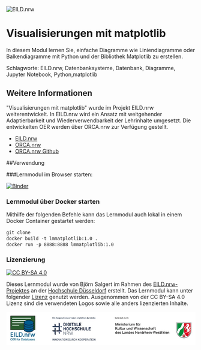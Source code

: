 ![EILD.nrw](https://github.com/orca-nrw/plsql-trainer/raw/main/app/src/img/Logo-mitSchrift-v2.png)

# Visualisierungen mit matplotlib
In diesem Modul lernen Sie, einfache Diagramme wie Liniendiagramme oder Balkendiagramme mit Python und der Bibliothek Matplotlib zu erstellen.

Schlagworte: EILD.nrw, Datenbanksysteme, Datenbank, Diagramme, Jupyter Notebook, Python,matplotlib

## Weitere Informationen
"Visualisierungen mit matplotlib" wurde im Projekt EILD.nrw weiterentwickelt. In EILD.nrw wird ein Ansatz mit weitgehender Adaptierbarkeit und Wiederverwendbarkeit der Lehrinhalte umgesetzt.  Die entwickelten OER werden über ORCA.nrw zur Verfügung gestellt.
- [EILD.nrw]
- [ORCA.nrw]
- [ORCA.nrw Github]

##Verwendung

###Lernmodul im Browser starten: 

[![Binder](https://mybinder.org/badge_logo.svg)](https://mybinder.org/v2/git/https%3A%2F%2Fprojectbase.medien.hs-duesseldorf.de%2Feild.nrw-module%2Fmatplotlib/master?filepath=index.ipynb)

### Lernmodul über Docker starten

Mithilfe der folgenden Befehle kann das Lernmodul auch lokal in einem Docker Container gestartet werden:

```
git clone 
docker build -t lmmatplotlib:1.0 .
docker run -p 8888:8888 lmmatplotlib:1.0
```

### Lizenzierung
[![CC BY-SA 4.0][cc-by-sa-shield]][cc-by-sa]

Dieses Lernmodul wurde von Björn Salgert im Rahmen des [EILD.nrw-Projektes][EILD.nrw] an der [Hochschule Düsseldorf][HSD] erstellt. Das Lernmodul kann unter folgender [Lizenz](https://github.com/orca-nrw/lm-database-with-python/blob/master/LICENSE) genutzt werden. Ausgenommen von der CC BY-SA 4.0 Lizenz sind die verwendeten Logos sowie alle anders lizenzierten Inhalte.

<img src="https://github.com/orca-nrw/lm-database-with-python/raw/master/logos.jpg" alt="logos" />


[cc-by-sa]: http://creativecommons.org/licenses/by-sa/4.0/
[cc-by-sa-image]: https://licensebuttons.net/l/by-sa/4.0/88x31.png
[cc-by-sa-shield]: https://img.shields.io/badge/License-CC%20BY--SA%204.0-lightgrey.svg
[HSD]: https://www.hs-duesseldorf.de/
[EILD.nrw]: https://www.eild.nrw/
[EILD.nrw GitHub]: https://github.com/EILD-nrw
[ORCA.nrw]: https://www.orca.nrw/
[ORCA.nrw Github]: https://github.com/orca-nrw
